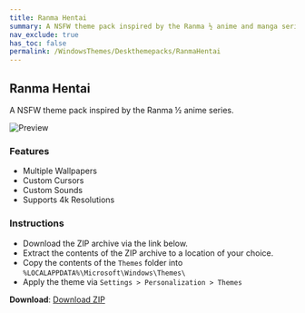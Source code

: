 ```yaml
---
title: Ranma Hentai
summary: A NSFW theme pack inspired by the Ranma ½ anime and manga series
nav_exclude: true
has_toc: false
permalink: /WindowsThemes/Deskthemepacks/RanmaHentai
---
```


## Ranma Hentai

A NSFW theme pack inspired by the Ranma ½ anime series.

![Preview](https://gitlab.com/the-back-room/deskthemepacks/nsfw/ranma-hentai/-/raw/main/Extras/Preview.bmp)

### Features

- Multiple Wallpapers
- Custom Cursors
- Custom Sounds
- Supports 4k Resolutions

### Instructions

- Download the ZIP archive via the link below.
- Extract the contents of the ZIP archive to a location of your choice.
- Copy the contents of the `Themes` folder into `%LOCALAPPDATA%\Microsoft\Windows\Themes\`
- Apply the theme via `Settings > Personalization > Themes`

**Download**: [Download ZIP](https://gitlab.com/the-back-room/deskthemepacks/nsfw/ranma-hentai/-/archive/main/ranma-hentai-main.zip)